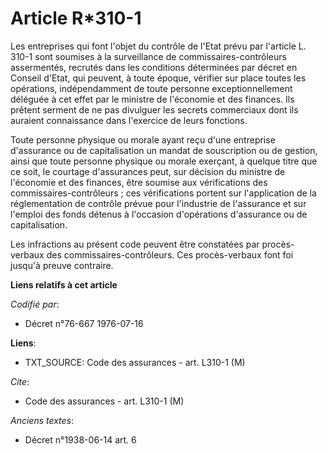 # Article R*310-1

Les entreprises qui font l'objet du contrôle de l'Etat prévu par l'article L. 310-1 sont soumises à la surveillance de
commissaires-contrôleurs assermentés, recrutés dans les conditions déterminées par décret en Conseil d'Etat, qui peuvent, à
toute époque, vérifier sur place toutes les opérations, indépendamment de toute personne exceptionnellement déléguée à cet
effet par le ministre de l'économie et des finances. Ils prêtent serment de ne pas divulguer les secrets commerciaux dont ils
auraient connaissance dans l'exercice de leurs fonctions.

Toute personne physique ou morale ayant reçu d'une entreprise d'assurance ou de capitalisation un mandat de souscription ou
de gestion, ainsi que toute personne physique ou morale exerçant, à quelque titre que ce soit, le courtage d'assurances peut,
sur décision du ministre de l'économie et des finances, être soumise aux vérifications des commissaires-contrôleurs ; ces
vérifications portent sur l'application de la réglementation de contrôle prévue pour l'industrie de l'assurance et sur
l'emploi des fonds détenus à l'occasion d'opérations d'assurance ou de capitalisation.

Les infractions au présent code peuvent être constatées par procès-verbaux des commissaires-contrôleurs. Ces procès-verbaux
font foi jusqu'à preuve contraire.

**Liens relatifs à cet article**

_Codifié par_:

  - Décret n°76-667 1976-07-16

**Liens**:

  - TXT_SOURCE: Code des assurances - art. L310-1 (M)

_Cite_:

  - Code des assurances - art. L310-1 (M)

_Anciens textes_:

  - Décret n°1938-06-14 art. 6
